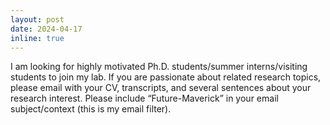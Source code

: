 ```yaml
---
layout: post
date: 2024-04-17
inline: true
---
```



I am looking for highly motivated Ph.D. students/summer interns/visiting students to join my lab. If you are passionate about related research topics, please email with your CV, transcripts, and several sentences about your research interest. Please include “Future-Maverick” in your email subject/context (this is my email filter).